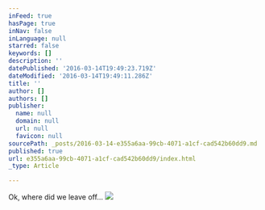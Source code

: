 ```yaml
---
inFeed: true
hasPage: true
inNav: false
inLanguage: null
starred: false
keywords: []
description: ''
datePublished: '2016-03-14T19:49:23.719Z'
dateModified: '2016-03-14T19:49:11.286Z'
title: ''
author: []
authors: []
publisher:
  name: null
  domain: null
  url: null
  favicon: null
sourcePath: _posts/2016-03-14-e355a6aa-99cb-4071-a1cf-cad542b60dd9.md
published: true
url: e355a6aa-99cb-4071-a1cf-cad542b60dd9/index.html
_type: Article

---
```

Ok, where did we leave off...
![](https://the-grid-user-content.s3-us-west-2.amazonaws.com/a1f8298f-6710-41bc-9e8f-b42d73ea0a0c.jpg)